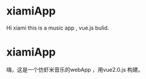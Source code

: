 # xiamiApp
Hi xiami this is a music app ,   vue.js bulid.

# xiamiApp
嗨，这是一个仿虾米音乐的webApp ，用vue2.0.js 构建。


